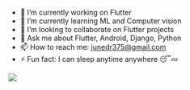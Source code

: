 
- 🔭 I’m currently working on Flutter
- 🌱 I’m currently learning ML and Computer vision
- 👯 I’m looking to collaborate on Flutter projects
- 💬 Ask me about Flutter, Android, Django, Python
- 📫 How to reach me: junedr375@gmail.com
- ⚡ Fun fact: I can sleep anytime anywhere 😴💤


<img src=" https://github-readme-stats.vercel.app/api?username=junedr375&&show_icons=true&title_color=00ff00&icon_color=bb2acf&text_color=daf7dc&bg_color=151515">
